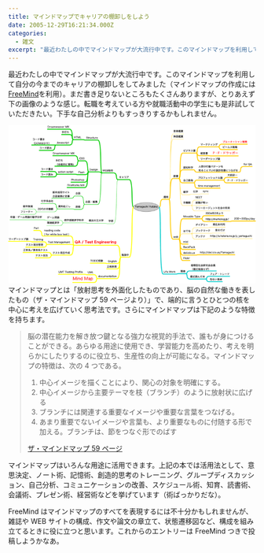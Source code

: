 ```yaml
---
title: マインドマップでキャリアの棚卸しをしよう
date: 2005-12-29T16:21:34.000Z
categories:
  - 雑文
excerpt: "最近わたしの中でマインドマップが大流行中です。このマインドマップを利用して自分の今までのキャリアの棚卸しをしてみました（マインドマップの作成にはFreeMindを利用）。まだ書き足りないところもたくさんありますが、とりあえず下の画像のような感じ。転職を考えている方や就職活動中の学生にも是非試していただきたい。下手な自己分析よりもすっきりするかもしれません。"
---
```


最近わたしの中でマインドマップが大流行中です。このマインドマップを利用して自分の今までのキャリアの棚卸しをしてみました（マインドマップの作成には[FreeMind](http://freemind.sourceforge.net/wiki/index.php)を利用）。まだ書き足りないところもたくさんありますが、とりあえず下の画像のような感じ。転職を考えている方や就職活動中の学生にも是非試していただきたい。下手な自己分析よりもすっきりするかもしれません。

![](/assets/i/etc/yutaka.gif) マインドマップとは「放射思考を外面化したものであり、脳の自然な働きを表したもの（ザ・マインドマップ 59 ページより）」で、端的に言うとひとつの核を中心に考えを広げていく思考法です。さらにマインドマップは下記のような特徴を持ちます。

> 脳の潜在能力を解き放つ鍵となる強力な視覚的手法で、誰もが身につけることができる。あらゆる用途に使用でき、学習能力を高めたり、考えを明らかにしたりするのに役立ち、生産性の向上が可能になる。マインドマップの特徴は、次の 4 つである。
>
> 1.  中心イメージを描くことにより、関心の対象を明確にする。
> 2.  中心イメージから主要テーマを枝（ブランチ）のように放射状に広げる
> 3.  ブランチには関連する重要なイメージや重要な言葉をつなげる。
> 4.  あまり重要でないイメージや言葉も、より重要なものに付随する形で加える。ブランチは、節をつなぐ形でのばす
>
> [ザ・マインドマップ 59 ページ](http://www.amazon.co.jp/exec/obidos/ASIN/4478760993/ref=nosim/yutakayamaguc-22)

マインドマップはいろんな用途に活用できます。上記の本では活用法として、意思決定、ノート術、記憶術、創造的思考のトレーニング、グループディスカッション、自己分析、コミュニケーションの改善、スケジュール術、知育、読書術、会議術、プレゼン術、経営術などを挙げています（術ばっかりだな）。

FreeMind はマインドマップのすべてを表現するには不十分かもしれませんが、雑誌や WEB サイトの構成、作文や論文の章立て、状態遷移図など、構成を組み立てるときに役に立つと思います。これからのエントリーは FreeMind つきで投稿しようかなあ。
